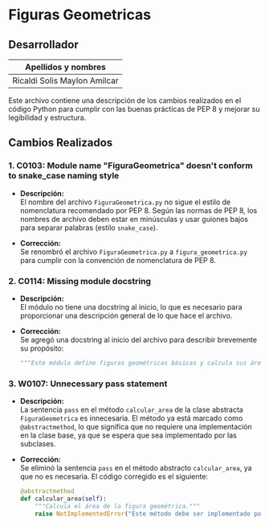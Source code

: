 # Figuras Geometricas
## Desarrollador
| Apellidos y nombres |
| --- |
| Ricaldi Solis Maylon Amilcar|

Este archivo contiene una descripción de los cambios realizados en el código Python para cumplir con las buenas prácticas de PEP 8 y mejorar su legibilidad y estructura.

## Cambios Realizados

### 1. **C0103: Module name "FiguraGeometrica" doesn't conform to snake_case naming style**
- **Descripción:**  
El nombre del archivo `FiguraGeometrica.py` no sigue el estilo de nomenclatura recomendado por PEP 8. Según las normas de PEP 8, los nombres de archivo deben estar en minúsculas y usar guiones bajos para separar palabras (estilo `snake_case`).
  
- **Corrección:**  
Se renombró el archivo `FiguraGeometrica.py` a `figura_geometrica.py` para cumplir con la convención de nomenclatura de PEP 8.

### 2. **C0114: Missing module docstring**
- **Descripción:**  
El módulo no tiene una docstring al inicio, lo que es necesario para proporcionar una descripción general de lo que hace el archivo.
  
- **Corrección:**  
Se agregó una docstring al inicio del archivo para describir brevemente su propósito:
  ```python
  """Este módulo define figuras geométricas básicas y calcula sus áreas."""
  
### 3. **W0107: Unnecessary pass statement**
- **Descripción:**  
La sentencia `pass` en el método `calcular_area` de la clase abstracta `FiguraGeometrica` es innecesaria. El método ya está marcado como `@abstractmethod`, lo que significa que no requiere una implementación en la clase base, ya que se espera que sea implementado por las subclases.

- **Corrección:**  
Se eliminó la sentencia `pass` en el método abstracto `calcular_area`, ya que no es necesaria. El código corregido es el siguiente:
  ```python
  @abstractmethod
  def calcular_area(self):
      """Calcula el área de la figura geométrica."""
      raise NotImplementedError("Este método debe ser implementado por una subclase.")
